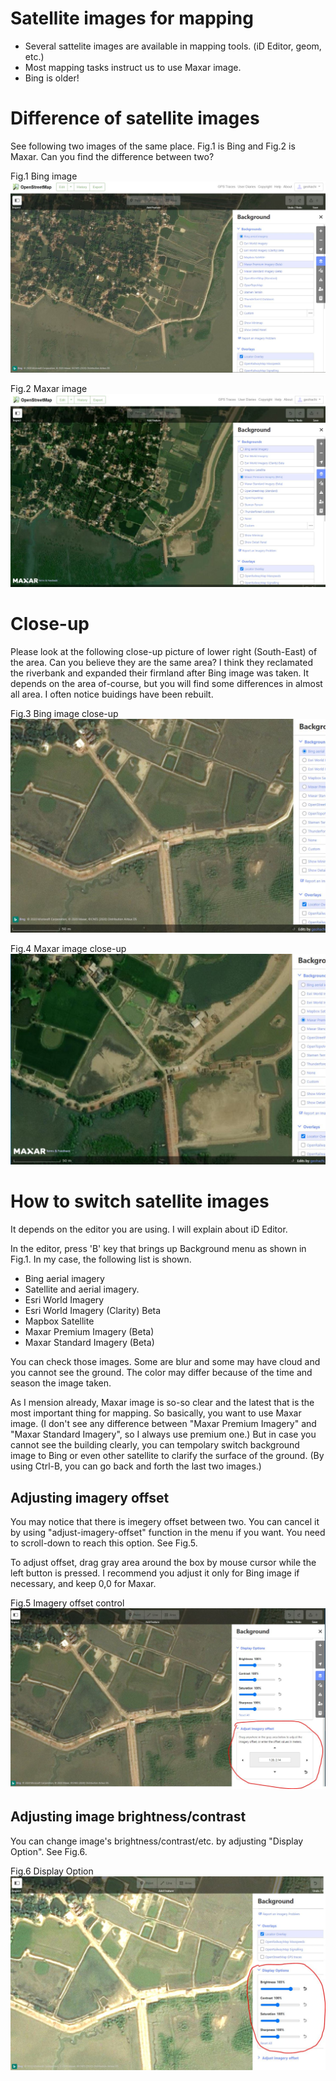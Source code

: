 # Satellite images for mapping

* Several sattelite images are available in mapping tools. (iD Editor, geom, etc.)
* Most mapping tasks instruct us to use Maxar image. 
* Bing is older!

# Difference of satellite images

See following two images of the same place. Fig.1 is Bing and Fig.2 is Maxar.
Can you find the difference between two?

Fig.1 Bing image
![Bing1](/satellite/Bing1.JPG)

Fig.2 Maxar image
![Maxar1](/satellite/Maxar1.JPG)

# Close-up

Please look at the following close-up picture of lower right (South-East) of the area.
Can you believe they are the same area?
I think they reclamated the riverbank and expanded their firmland after Bing image was taken.
It depends on the area of-course, but you will find some differences in almost all area.
I often notice buidings have been rebuilt.

Fig.3 Bing image close-up
![Bing2](/satellite/Bing2.JPG)

Fig.4 Maxar image close-up
![Maxar2](/satellite/Maxar2.JPG)

# How to switch satellite images
It depends on the editor you are using.
I will explain about iD Editor.

In the editor, press 'B' key that brings up Background menu as shown in Fig.1.
In my case, the following list is shown.
* Bing aerial imagery
* Satellite and aerial imagery.
* Esri World Imagery
* Esri World Imagery (Clarity) Beta
* Mapbox Satellite
* Maxar Premium Imagery (Beta)
* Maxar Standard Imagery (Beta)

You can check those images.
Some are blur and some may have cloud and you cannot see the ground.
The color may differ because of the time and season the image taken.


As I mension already, Maxar image is so-so clear and the latest that is the most important thing for mapping.
So basically, you want to use Maxar image.
(I don't see any difference between "Maxar Premium Imagery" and "Maxar Standard Imagery", so I always use premium one.)
But in case you cannot see the building clearly, you can tempolary switch background image to Bing or even other satellite to clarify the surface of the ground. (By using Ctrl-B, you can go back and forth the last two images.)

## Adjusting imagery offset
You may notice that there is imegery offset between two.
You can cancel it by using "adjust-imagery-offset" function in the menu if you want.
You need to scroll-down to reach this option. See Fig.5.

To adjust offset, drag gray area around the box by mouse cursor while the left button is pressed.
I recommend you adjust it only for Bing image if necessary, and keep 0,0 for Maxar.

Fig.5 Imagery offset control
![ImageryOffsetControl](/satellite/adjust-imagery-offset.JPG)

## Adjusting image brightness/contrast
You can change image's brightness/contrast/etc. by adjusting "Display Option".
See Fig.6.

Fig.6 Display Option
![DisplayOption](/satellite/display_option.JPG)





